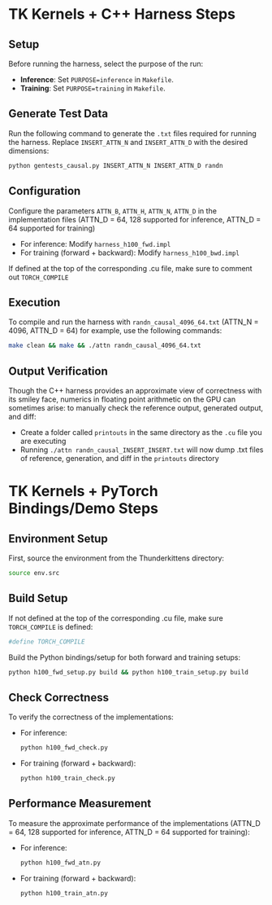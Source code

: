
# TK Kernels + C++ Harness Steps

## Setup

Before running the harness, select the purpose of the run:

- **Inference**: Set `PURPOSE=inference` in `Makefile`.
- **Training**: Set `PURPOSE=training` in `Makefile`.

## Generate Test Data

Run the following command to generate the `.txt` files required for running the harness. Replace `INSERT_ATTN_N` and `INSERT_ATTN_D` with the desired dimensions:

```bash
python gentests_causal.py INSERT_ATTN_N INSERT_ATTN_D randn
```

## Configuration

Configure the parameters `ATTN_B`, `ATTN_H`, `ATTN_N`, `ATTN_D` in the implementation files (ATTN_D = 64, 128 supported for inference, ATTN_D = 64 supported for training)

- For inference: Modify `harness_h100_fwd.impl`
- For training (forward + backward): Modify `harness_h100_bwd.impl`

If defined at the top of the corresponding .cu file, make sure to comment out `TORCH_COMPILE`

## Execution

To compile and run the harness with `randn_causal_4096_64.txt` (ATTN_N = 4096, ATTN_D = 64) for example, use the following commands:

```bash
make clean && make && ./attn randn_causal_4096_64.txt
```

## Output Verification 

Though the C++ harness provides an approximate view of correctness with its smiley face, numerics in floating point arithmetic on the GPU can sometimes arise: to manually check the reference output, generated output, and diff: 

- Create a folder called `printouts` in the same directory as the `.cu` file you are executing
- Running `./attn randn_causal_INSERT_INSERT.txt` will now dump .txt files of reference, generation, and diff in the `printouts` directory

# TK Kernels + PyTorch Bindings/Demo Steps

## Environment Setup

First, source the environment from the Thunderkittens directory:

```bash
source env.src
```

## Build Setup

If not defined at the top of the corresponding .cu file, make sure `TORCH_COMPILE` is defined: 

```bash
#define TORCH_COMPILE
```

Build the Python bindings/setup for both forward and training setups:

```bash
python h100_fwd_setup.py build && python h100_train_setup.py build
```

## Check Correctness

To verify the correctness of the implementations:

- For inference: 
  ```bash
  python h100_fwd_check.py
  ```
- For training (forward + backward):
  ```bash
  python h100_train_check.py
  ```

## Performance Measurement

To measure the approximate performance of the implementations (ATTN_D = 64, 128 supported for inference, ATTN_D = 64 supported for training):

- For inference:
  ```bash
  python h100_fwd_atn.py
  ```
- For training (forward + backward):
  ```bash
  python h100_train_atn.py
  ```
